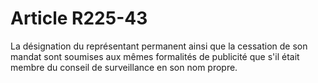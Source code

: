 # Article R225-43

La désignation du représentant permanent ainsi que la cessation de son mandat sont soumises aux mêmes formalités de publicité que s'il était membre du conseil de surveillance en son nom propre.